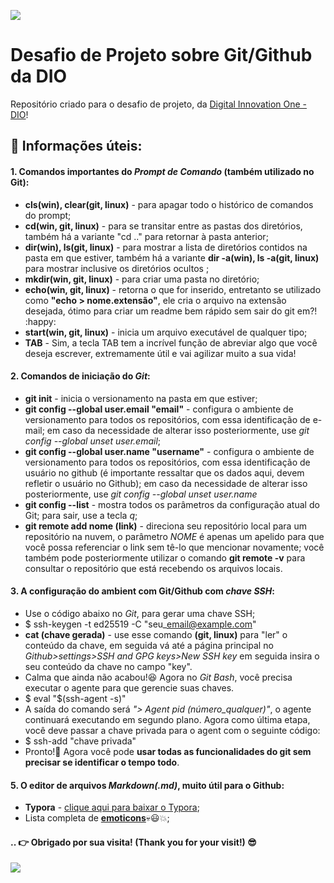 ![](https://user-images.githubusercontent.com/89160333/171444686-5a45b637-1aa4-479c-bac6-821a5f22f6fe.jpg)

# Desafio de Projeto sobre Git/Github da DIO
 
Repositório criado para o desafio de projeto, da [Digital Innovation One - DIO](https://web.digitalinnovation.one/home)!

## :key: Informações úteis:
#### 1. Comandos importantes do *Prompt de Comando* (também utilizado no Git):
   * **cls(win), clear(git, linux)** - para apagar todo o histórico de comandos do prompt;
   * **cd(win, git, linux)** - para se transitar entre as pastas dos diretórios, também há a variante "cd .." para retornar à pasta anterior;
   * **dir(win), ls(git, linux)** - para mostrar a lista de diretórios contidos na pasta em que estiver, também há a variante **dir -a(win), ls -a(git, linux)** para mostrar inclusive os diretórios ocultos ;
   * **mkdir(win, git, linux)** - para criar uma pasta no diretório;
   * **echo(win, git, linux)** - retorna o que for inserido, entretanto se utilizado como **"echo > nome.extensão"**, ele cria o arquivo na extensão desejada, ótimo para criar um readme bem rápido sem sair do git em?! :happy:
   * **start(win, git, linux)** - inicia um arquivo executável de qualquer tipo;
   * **TAB** - Sim, a tecla TAB tem a incrível função de abreviar algo que você deseja escrever, extremamente útil e vai agilizar muito a sua vida!

#### 2. Comandos de iniciação do *Git*:
   * **git init** - inicia o versionamento na pasta em que estiver;
   * **git config --global user.email "email"** - configura o ambiente de versionamento para todos os repositórios, com essa identificação de e-mail; em caso da necessidade de alterar isso posteriormente, use *git config --global unset user.email*;
   * **git config --global user.name "username"** - configura o ambiente de versionamento para todos os repositórios, com essa identificação de usuário no github (é importante ressaltar que os dados aqui, devem refletir o usuário no Github); em caso da necessidade de alterar isso posteriormente, use *git config --global unset user.name*
   * **git config --list** - mostra todos os parâmetros da configuração atual do Git; para sair, use a tecla *q*;
   * **git remote add nome (link)** - direciona seu repositório local para um repositório na nuvem, o parâmetro *NOME* é apenas um apelido para que você possa referenciar o link sem tê-lo que mencionar novamente; você também pode posteriormente utilizar o comando **git remote -v** para consultar o repositório que está recebendo os arquivos locais.

#### 3. A configuração do ambient com Git/Github com *chave SSH*:
   * Use o código abaixo no *Git*, para gerar uma chave SSH;
   * $ ssh-keygen -t ed25519 -C "seu\_email@example.com"
   * **cat (chave gerada)** - use esse comando **(git, linux)** para "ler" o conteúdo da chave, em seguida vá até a página principal no *Github>settings>SSH and GPG keys>New SSH key* em seguida insira o seu conteúdo da chave no campo "key".
   * Calma que ainda não acabou!:laughing: Agora no *Git Bash*, você precisa executar o agente para que gerencie suas chaves.
   * $ eval "$(ssh-agent -s)"
   * A saída do comando será *"> Agent pid (número\_qualquer)"*, o agente continuará executando em segundo plano. Agora como última etapa, você deve passar a chave privada para o agent com o seguinte código:
   * $ ssh-add "chave privada"
   * Pronto!:handshake: Agora você pode **usar todas as funcionalidades do git sem precisar se identificar o tempo todo**.

#### 5. O editor de arquivos *Markdown(.md)*, muito útil para o Github:
   * **Typora** - [clique aqui para baixar o Typora](https://typora.io);
   * Lista completa de [**emoticons**](https://gist.github.com/rxaviers/7360908):skull::smiley::collision:;

####    .. :point_right:  Obrigado por sua visita! (Thank you for your visit!) :sunglasses:


![](https://user-images.githubusercontent.com/89160333/171450064-d2c1bcf6-431f-4b19-b7c3-714f9139f1cf.png)

